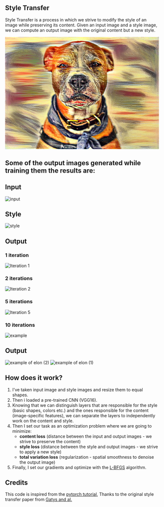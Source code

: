 ## Style Transfer 

Style Transfer is a process in which we strive to modify the style of an image while preserving its content. Given an input image and a style image, we can compute an output image with the original content but a new style.

![A simple dog with style from "The Scream" painting.](example.png)

## Some of the output images generated while training them the results are:

## Input

  ![input](https://user-images.githubusercontent.com/41158838/130415587-17cf0faf-cfc9-4542-a087-046b7f3a7877.png)
  
## Style

  ![style](https://user-images.githubusercontent.com/41158838/130415637-6657e237-da03-431c-86ee-5c6e194d7e0b.png)
  
## Output

### 1 iteration

  ![Iteration 1](https://user-images.githubusercontent.com/41158838/130415749-9ff18a46-0304-4ed8-962f-93ad962f9261.png)

### 2 iterations

  ![Iteration 2](https://user-images.githubusercontent.com/41158838/130415776-7904e875-6c06-487f-8aab-518addba01d3.png)

### 5 iterations

  ![Iteration 5](https://user-images.githubusercontent.com/41158838/130415861-ba9e4176-444d-4c82-af7c-138eee5bbf23.png)
  
 ### 10 iterations 
  
  ![example](https://user-images.githubusercontent.com/41158838/130412992-f2a5bd4c-9f18-4932-9d4f-ef2c39222d10.png)
  
  ## Output
  
  ![example of elon (2)](https://user-images.githubusercontent.com/41158838/130413002-7875d505-6f2e-4695-b246-366e758d82ff.png)
  ![example of elon (1)](https://user-images.githubusercontent.com/41158838/130413014-cd4b8584-812d-474e-b8ae-70ef5035e077.png)
  
## How does it work?
1. I've taken input image and style images and resize them to equal shapes.
2. Then i loaded a pre-trained CNN (VGG16).
3. Knowing that we can distinguish layers that are responsible for the style (basic shapes, colors etc.) and the ones responsible for the content (image-specific features), we can separate the layers to independently work on the content and style.
4. Then I set our task as an optimization problem where we are going to minimize:
	* **content loss** (distance between the input and output images - we strive to preserve the content)
	* **style loss** (distance between the style and output images - we strive to apply a new style)
	* **total variation loss** (regularization - spatial smoothness to denoise the output image)
5. Finally, I set our gradients and optimize with the [L-BFGS](https://en.wikipedia.org/wiki/Limited-memory_BFGS) algorithm.
 
## Credits
This code is inspired from the [pytorch tutorial](https://pytorch.org/tutorials/advanced/neural_style_tutorial.html),
Thanks to the original style transfer paper from [Gatys and al.](https://zpascal.net/cvpr2016/Gatys_Image_Style_Transfer_CVPR_2016_paper.pdf)
